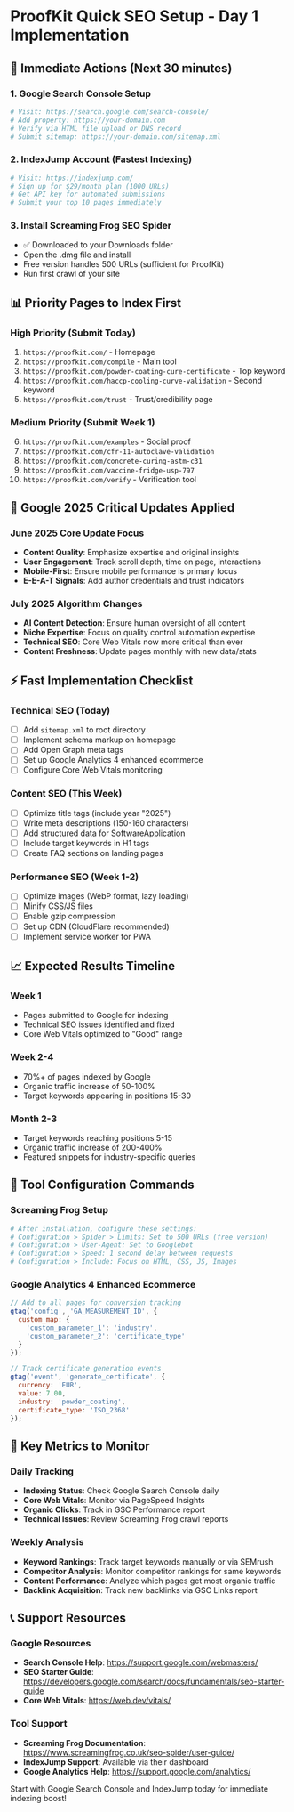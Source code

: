# ProofKit Quick SEO Setup - Day 1 Implementation

## 🚀 Immediate Actions (Next 30 minutes)

### 1. Google Search Console Setup
```bash
# Visit: https://search.google.com/search-console/
# Add property: https://your-domain.com
# Verify via HTML file upload or DNS record
# Submit sitemap: https://your-domain.com/sitemap.xml
```

### 2. IndexJump Account (Fastest Indexing)
```bash
# Visit: https://indexjump.com/
# Sign up for $29/month plan (1000 URLs)
# Get API key for automated submissions
# Submit your top 10 pages immediately
```

### 3. Install Screaming Frog SEO Spider
- ✅ Downloaded to your Downloads folder
- Open the .dmg file and install
- Free version handles 500 URLs (sufficient for ProofKit)
- Run first crawl of your site

## 📊 Priority Pages to Index First

### High Priority (Submit Today)
1. `https://proofkit.com/` - Homepage
2. `https://proofkit.com/compile` - Main tool
3. `https://proofkit.com/powder-coating-cure-certificate` - Top keyword
4. `https://proofkit.com/haccp-cooling-curve-validation` - Second keyword
5. `https://proofkit.com/trust` - Trust/credibility page

### Medium Priority (Submit Week 1)
6. `https://proofkit.com/examples` - Social proof
7. `https://proofkit.com/cfr-11-autoclave-validation`
8. `https://proofkit.com/concrete-curing-astm-c31`
9. `https://proofkit.com/vaccine-fridge-usp-797`
10. `https://proofkit.com/verify` - Verification tool

## 🎯 Google 2025 Critical Updates Applied

### June 2025 Core Update Focus
- **Content Quality**: Emphasize expertise and original insights
- **User Engagement**: Track scroll depth, time on page, interactions
- **Mobile-First**: Ensure mobile performance is primary focus
- **E-E-A-T Signals**: Add author credentials and trust indicators

### July 2025 Algorithm Changes
- **AI Content Detection**: Ensure human oversight of all content
- **Niche Expertise**: Focus on quality control automation expertise
- **Technical SEO**: Core Web Vitals now more critical than ever
- **Content Freshness**: Update pages monthly with new data/stats

## ⚡ Fast Implementation Checklist

### Technical SEO (Today)
- [ ] Add `sitemap.xml` to root directory
- [ ] Implement schema markup on homepage
- [ ] Add Open Graph meta tags
- [ ] Set up Google Analytics 4 enhanced ecommerce
- [ ] Configure Core Web Vitals monitoring

### Content SEO (This Week)
- [ ] Optimize title tags (include year "2025")
- [ ] Write meta descriptions (150-160 characters)
- [ ] Add structured data for SoftwareApplication
- [ ] Include target keywords in H1 tags
- [ ] Create FAQ sections on landing pages

### Performance SEO (Week 1-2) 
- [ ] Optimize images (WebP format, lazy loading)
- [ ] Minify CSS/JS files
- [ ] Enable gzip compression
- [ ] Set up CDN (CloudFlare recommended)
- [ ] Implement service worker for PWA

## 📈 Expected Results Timeline

### Week 1
- Pages submitted to Google for indexing
- Technical SEO issues identified and fixed
- Core Web Vitals optimized to "Good" range

### Week 2-4
- 70%+ of pages indexed by Google
- Organic traffic increase of 50-100%
- Target keywords appearing in positions 15-30

### Month 2-3
- Target keywords reaching positions 5-15
- Organic traffic increase of 200-400%
- Featured snippets for industry-specific queries

## 🔧 Tool Configuration Commands

### Screaming Frog Setup
```bash
# After installation, configure these settings:
# Configuration > Spider > Limits: Set to 500 URLs (free version)
# Configuration > User-Agent: Set to Googlebot
# Configuration > Speed: 1 second delay between requests
# Configuration > Include: Focus on HTML, CSS, JS, Images
```

### Google Analytics 4 Enhanced Ecommerce
```javascript
// Add to all pages for conversion tracking
gtag('config', 'GA_MEASUREMENT_ID', {
  custom_map: {
    'custom_parameter_1': 'industry',
    'custom_parameter_2': 'certificate_type'
  }
});

// Track certificate generation events
gtag('event', 'generate_certificate', {
  currency: 'EUR',
  value: 7.00,
  industry: 'powder_coating',
  certificate_type: 'ISO_2368'
});
```

## 🎯 Key Metrics to Monitor

### Daily Tracking
- **Indexing Status**: Check Google Search Console daily
- **Core Web Vitals**: Monitor via PageSpeed Insights
- **Organic Clicks**: Track in GSC Performance report
- **Technical Issues**: Review Screaming Frog crawl reports

### Weekly Analysis
- **Keyword Rankings**: Track target keywords manually or via SEMrush
- **Competitor Analysis**: Monitor competitor rankings for same keywords
- **Content Performance**: Analyze which pages get most organic traffic
- **Backlink Acquisition**: Track new backlinks via GSC Links report

## 📞 Support Resources

### Google Resources
- **Search Console Help**: https://support.google.com/webmasters/
- **SEO Starter Guide**: https://developers.google.com/search/docs/fundamentals/seo-starter-guide
- **Core Web Vitals**: https://web.dev/vitals/

### Tool Support
- **Screaming Frog Documentation**: https://www.screamingfrog.co.uk/seo-spider/user-guide/
- **IndexJump Support**: Available via their dashboard
- **Google Analytics Help**: https://support.google.com/analytics/

Start with Google Search Console and IndexJump today for immediate indexing boost!